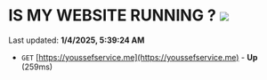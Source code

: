 # IS MY WEBSITE RUNNING ? [![](https://img.shields.io/static/v1?label=Sponsor&message=%E2%9D%A4&logo=GitHub&color=%23fe8e86)](https://github.com/sponsors/Youssef-Lehmam)

Last updated: **1/4/2025, 5:39:24 AM**

- `GET` [https://youssefservice.me](https://youssefservice.me) - **Up** (259ms)
